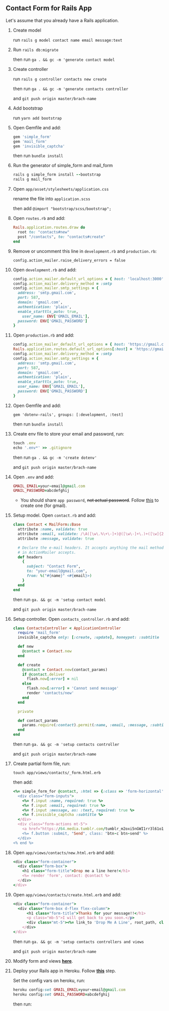 ## Contact Form for Rails App
Let's assume that you already have a Rails application. 


1. Create model

   run `rails g model contact name email message:text`
   
   
2. Run `rails db:migrate`

   then run `ga . && gc -m 'generate contact model`


3. Create controller

   run `rails g controller contacts new create`
   
   then run `ga . && gc -m 'generate contacts controller`
   
   and `git push origin master/brach-name`


4. Add bootstrap 

   run `yarn add bootstrap`


5. Open Gemfile and add:

   ```ruby
   gem 'simple_form'
   gem 'mail_form'
   gem 'invisible_captcha'
   ```
   
   then run `bundle install`
   

6. Run the generator of simple_form and mail_form

   ```ruby
   rails g simple_form install --bootstrap
   rails g mail_form
   ```


7. Open `app/asset/stylesheets/application.css`

   rename the file into `application.scss`
    
   then add `@import "bootstrap/scss/bootstrap";`
    
 
8. Open `routes.rb` and add:

   ```ruby
   Rails.application.routes.draw do
     root to: "contacts#new"
     post "/contacts", to: "contacts#create"
   end
   ```
    
    
9. Remove or uncomment this line in `development.rb` and `production.rb`:

   `config.action_mailer.raise_delivery_errors = false`
    
    
10. Open `development.rb` and add:

    ```ruby
    config.action_mailer.default_url_options = { host: 'localhost:3000' }
    config.action_mailer.delivery_method = :smtp
    config.action_mailer.smtp_settings = {
      address: 'smtp.gmail.com',
      port: 587,
      domain: 'gmail.com',
      authentication: 'plain',
      enable_starttls_auto: true,
        user_name: ENV['GMAIL_EMAIL'],
      password: ENV['GMAIL_PASSWORD']
    }
    ```
    
    
11. Open `production.rb` and add:

    ```ruby
    config.action_mailer_default_url_options = { host: 'https://gmail.com' }
    Rails.application.routes.default_url_options[:host] = 'https://gmail.com'
    config.action_mailer.delivery_method = :smtp
    config.action_mailer.smtp_settings = {
      address: 'smtp.gmail.com',
      port: 587,
      domain: 'gmail.com',
      authentication: 'plain',
      enable_starttls_auto: true,
      user_name: ENV['GMAIL_EMAIL'],
      password: ENV['GMAIL_PASSWORD']
    }
    ```
    
    
12. Open Gemfile and add:

    `gem 'dotenv-rails', groups: [:development, :test]`
    
    then run `bundle install`
    

13. Create env file to store your email and password, run:

    ```ruby
    touch .env
    echo '.env*' >> .gitignore
    ```
    
    then run `ga . && gc -m 'create dotenv'`
    
    and `git push origin master/brach-name`
    

14. Open `.env` and add:

    ```ruby
    GMAIL_EMAIL=your-email@gmail.com
    GMAIL_PASSWORD=abcdefghij
    ```
    
    * You should share `app password`, ~~not actual password~~. Follow [this](https://support.google.com/mail/answer/185833?hl=en-GB) to create one (for gmail).
    
 15. Setup model. Open `contact.rb` and add:
 
     ```ruby
     class Contact < MailForm::Base
       attribute :name, validate: true
       attribute :email, validate: /\A([\w\.%\+\-]+)@([\w\-]+\.)+([\w]{2,})\z/i
       attribute :message, validate: true
     
       # Declare the e-mail headers. It accepts anything the mail method
       # in ActionMailer accepts.
       def headers
         {
           subject: "Contact Form",
           to: "your-email@gmail.com",
           from: %("#{name}" <#{email}>)
         }
       end
     end
     ```
     
     then run `ga. && gc -m 'setup contact model`
     
     and `git push origin master/brach-name`
     

16. Setup controller. Open `contacts_controller.rb` and add:

    ```ruby
    class ContactsController < ApplicationController
      require 'mail_form'
      invisible_captcha only: [:create, :update], honeypot: :subtitle
    
      def new
        @contact = Contact.new
      end
    
      def create
        @contact = Contact.new(contact_params)
        if @contact.deliver
          flash.now[:error] = nil
        else
          flash.now[:error] = 'Cannot send message'
          render 'contacts/new'
        end
      end
    
      private
    
      def contact_params
        params.require(:contact).permit(:name, :email, :message, :subtitle)
      end
    end
    ```
    
    then run `ga. && gc -m 'setup contacts controller`
    
    and `git push origin master/brach-name`
    
    
17. Create partial form file, run:

    `touch app/views/contacts/_form.html.erb`
    
    then add:
    
    ```ruby
    <%= simple_form_for @contact, :html => {:class => 'form-horizontal' } do |f| %>
      <div class="form-inputs">
        <%= f.input :name, required: true %>
        <%= f.input :email, required: true %>
        <%= f.input :message, as: :text, required: true %>
        <%= f.invisible_captcha :subtitle %>
      </div>
      <div class="form-actions mt-5">
        <a href="https://64.media.tumblr.com/tumblr_m2oxi5nGWI1rr3l61o1_500.png" class="btn-c btn-nm mr-auto">Never Mind</a>
        <%= f.button :submit, "Send", class: "btn-c btn-send" %>
      </div>
    <% end %>
    ```
    
18. Open `app/views/contacts/new.html.erb` and add:

    ```ruby
    <div class="form-container">
      <div class="form-box">
        <h1 class="form-title">Drop me a line here!</h1>
        <%= render 'form', contact: @contact %>
      </div>
    </div>
    ```
    
19. Open `app/views/contacts/create.html.erb` and add:

    ```ruby
    <div class="form-container">
      <div class="form-box d-flex flex-column">
          <h1 class="form-title">Thanks for your message!!</h1>
          <p class="mb-5">I will get back to you soon.</p>
          <div class="mt-5"><%= link_to 'Drop Me A Line', root_path, class: "btn-c btn-send" %></div>
        </div>
    </div>
    ```
    
    then run `ga. && gc -m 'setup contacts controllers and views`
    
    and `git push origin master/brach-name`
    
    
20. Modify form and views **[here](https://github.com/novatogatorop/drop-me-a-line/blob/master/app/assets/stylesheets/_contacts.scss)**.

21. Deploy your Rails app in Heroku. Follow **[this](https://github.com/novatogatorop/notebook/blob/master/heroku.md)** step.

    Set the config vars on heroku, run:
    
    ```ruby
    heroku config:set GMAIL_EMAIL=your-email@gmail.com
    heroku config:set GMAIL_PASSWORD=abcdefghij
    ```
    
    then run:
    
    ```ruby
    
    ```
